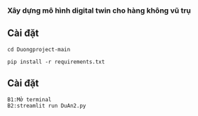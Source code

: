### Xây dựng mô hình digital twin cho hàng không vũ trụ
## Cài đặt
```
cd Duongproject-main
```
```
pip install -r requirements.txt
```
## Cài đặt
```
B1:Mở terminal
B2:streamlit run DuAn2.py
```

